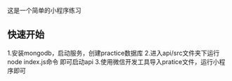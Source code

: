 
这是一个简单的小程序练习

## 快速开始
1.安装mongodb，启动服务，创建practice数据库
2.进入api/src文件夹下运行 node index.js命令 即可启动api
3.使用微信开发工具导入pratice文件，运行小程序即可
